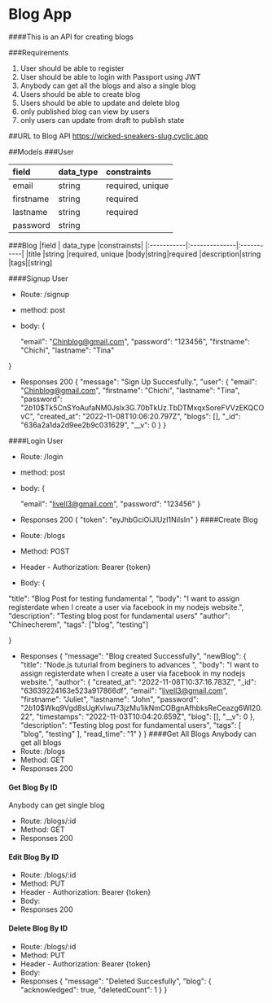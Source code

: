 # Blog App
####This is an API for creating blogs

###Requirements
1. User should be able to register
2. User should be able to login with Passport using JWT
3. Anybody can get all the blogs and also a single blog
4. Users should be able to create blog
5. Users should be able to update and delete blog
6. only published blog can view by users
7. only users can update from draft to publish state

##URL to Blog API
https://wicked-sneakers-slug.cyclic.app

##Models
###User

|  field     |   data_type   |  constraints        |
|:-----------|:---------|:----------|
|email |string|required, unique
|firstname|string|required
|lastname|string|required
|password|string

###Blog
|field       | data_type     |constrainsts|
|:-----------|:--------------|:-----------|
|title  |string |required, unique
|body|string|required
|description|string
|tags|[string]

####Signup User
- Route: /signup
- method: post
- body:
{
  
  "email": "Chinblog@gmail.com",
  "password": "123456",
  "firstname": "Chichi",
  "lastname": "Tina"
  
}
- Responses
200
{
    "message": "Sign Up Succesfully.",
    "user": {
        "email": "Chinblog@gmail.com",
        "firstname": "Chichi",
        "lastname": "Tina",
        "password": "$2b$10$Tk5CnSYoAufaNM0Jslx3G.70bTkUz.TbDTMxqxSoreFVVzEKQCOvC",
        "created_at": "2022-11-08T10:06:20.797Z",
        "blogs": [],
        "_id": "636a2a1da2d9ee2b9c031629",
        "__v": 0
    }
}

####Login User
- Route: /login
- method: post
- body:
{

  "email": "livell3@gmail.com",
 "password": "123456"
}
- Responses
200
{
    "token": "eyJhbGciOiJIUzI1NiIsIn"
}
####Create Blog
- Route: /blogs
- Method: POST
- Header  - Authorization: Bearer {token}
- Body:
{

"title": "Blog Post for testing fundamental ",
"body": "I want to assign registerdate when I create a user via facebook in my nodejs website.",
"description": "Testing blog post for fundamental users"
"author": "Chinecherem",
"tags": ["blog", "testing"]

}
- Responses
{
  "message": "Blog created Successfully",
  "newBlog": {
    "title": "Node.js tuturial from beginers to advances ",
    "body": "I want to assign registerdate when I create a user via facebook in my nodejs website.",
    "author": {
      "created_at": "2022-11-08T10:37:16.783Z",
      "_id": "63639224163e523a917866df",
      "email": "livell3@gmail.com",
      "firstname": "Juliet",
      "lastname": "John",
      "password": "$2b$10$Wkq9Vgd8sUgKvlwu73jzMu1ikNmCOBgnAfhbksReCeazg6Wl20.22",
      "timestamps": "2022-11-03T10:04:20.659Z",
      "blog": [],
      "__v": 0
    },
    "description": "Testing blog post for fundamental users",
    "tags": [
      "blog",
      "testing"
    ],
    "read_time": "1"
  }
}
####Get All Blogs
Anybody can get all blogs 
- Route: /blogs
- Method: GET
- Responses
200

#### Get Blog By ID
Anybody can get single blog
- Route: /blogs/:id
- Method: GET
- Responses
200

#### Edit Blog By ID
- Route: /blogs/:id
- Method: PUT
- Header  - Authorization: Bearer {token}
- Body:
- Responses
200

#### Delete Blog By ID
- Route: /blogs/:id
- Method: PUT
- Header  - Authorization: Bearer {token}
- Body:
- Responses
{
  "message": "Deleted Succesfully",
  "blog": {
    "acknowledged": true,
    "deletedCount": 1
  }
}
